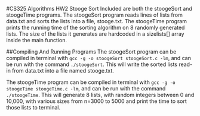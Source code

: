 #CS325 Algorithms HW2 Stooge Sort
Included are both the stoogeSort and stoogeTime programs.  The stoogeSort program reads lines of lists from data.txt and sorts the lists into a file, stooge.txt.  The stoogeTime program prints the running time of the sorting algorithm on 8 randomly generated lists.  The size of the lists it generates are hardcoded in a sizelists[] array inside the main function. 

##Compiling And Running Programs
The stoogeSort program can be compiled in terminal with `gcc -g -o stoogeSort stoogeSort.c -lm`, and can be run with the command `./stoogeSort`.  This will write the sorted lists read-in from data.txt into a file named stooge.txt. 

The stoogeTime program can be compiled in terminal with `gcc -g -o stoogeTime stoogeTime.c -lm`, and can be run with the command `./stoogeTime`.  This will generate 8 lists, with random integers between 0 and 10,000, with various sizes from n=3000 to 5000 and print the time to sort those lists to terminal.  

